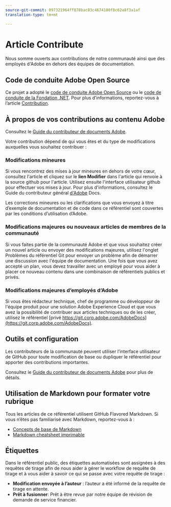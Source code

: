 ```yaml
---
source-git-commit: 097321964ff078bac83c4674100f8c62a8f3a1af
translation-type: tm+mt

---
```

# Article Contribute

Nous somme ouverts aux contributions de notre communauté ainsi que des employés d&#39;Adobe en dehors des équipes de documentation.

## Code de conduite Adobe Open Source

Ce projet a adopté le [code de conduite Adobe Open Source](code-of-conduct.md) ou le [code de conduite de la Fondation .NET](https://dotnetfoundation.org/code-of-conduct). Pour plus d’informations, reportez-vous à l’article [Contribution](contributing.md).

## À propos de vos contributions au contenu Adobe

Consultez le [Guide du contributeur de documents Adobe](https://docs.adobe.com/content/help/en/contributor/contributor-guide/introduction.html).

Votre contribution dépend de qui vous êtes et du type de modifications auxquelles vous souhaitez contribuer :

### Modifications mineures

Si vous rencontrez des mises à jour mineures en dehors de votre cœur, consultez l&#39;article et cliquez sur le **lien Modifier** dans l&#39;article qui renvoie à la source github pour l&#39;article. Utilisez ensuite l&#39;interface utilisateur github pour effectuer vos mises à jour. Pour plus d&#39;informations, consultez le Guide du contributeur général [d&#39;Adobe](https://docs.adobe.com/content/help/en/contributor/contributor-guide/introduction.html) Docs.

Les corrections mineures ou les clarifications que vous envoyez à titre d’exemple de documentation et de code dans ce référentiel sont couvertes par les conditions d’utilisation d’Adobe.

### Modifications majeures ou nouveaux articles de membres de la communauté

Si vous faites partie de la communauté Adobe et que vous souhaitez créer un nouvel article ou envoyer des modifications majeures, utilisez l&#39;onglet Problèmes du référentiel Git pour envoyer un problème afin de démarrer une discussion avec l&#39;équipe de documentation. Une fois que vous avez accepté un plan, vous devez travailler avec un employé pour vous aider à placer ce nouveau contenu dans une combinaison de référentiels publics et privés.

<!--
If you submit a pull request with significant changes to documentation and code examples, you'll see a message in the pull request asking you to submit an online contribution license agreement (CLA). We need you to complete the online form before we can review your pull request.
-->

### Modifications majeures d’employés d’Adobe

Si vous êtes rédacteur technique, chef de programme ou développeur de l&#39;équipe produit pour une solution Adobe Experience Cloud et que vous avez la possibilité de contribuer aux articles techniques ou de les créer, utilisez le référentiel [privé https://git.corp.adobe.com/AdobeDocs](https://git.corp.adobe.com/AdobeDocs). <!--Employees from other parts of the Adobe world should use the public repo for minor updates.-->

## Outils et configuration

Les contributeurs de la communauté peuvent utiliser l’interface utilisateur de GitHub pour toute modification de base ou dupliquer le référentiel pour apporter des contributions importantes.

Consultez le [Guide du contributeur de documents Adobe](https://docs.adobe.com/content/help/en/contributor/contributor-guide/introduction.html) pour plus de détails.

## Utilisation de Markdown pour formater votre rubrique

Tous les articles de ce référentiel utilisent GitHub Flavored Markdown. Si vous n’êtes pas familiarisé avec Markdown, reportez-vous à :

* [Concepts de base de Markdown](https://help.github.com/articles/markdown-basics/)
* [Markdown cheatsheet imprimable](https://guides.github.com/pdfs/markdown-cheatsheet-online.pdf)

## Étiquettes

Dans le référentiel public, des étiquettes automatisées sont assignées à des requêtes de tirage afin de nous aider à gérer le workflow de requête de tirage et à vous aider à savoir ce qui se passe avec votre requête de tirage :

* **Modification envoyée à l’auteur** : l’auteur a été informé de la requête de tirage en attente.
* **Prêt à fusionner**: Prêt à être revue par notre équipe de révision de demande de service financier.
